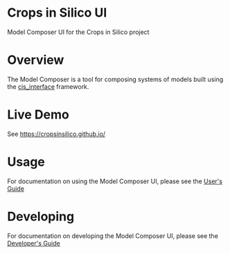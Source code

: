 # Crops in Silico UI
Model Composer UI for the Crops in Silico project

# Overview
The Model Composer is a tool for composing systems of models built using the 
[cis_interface](https://github.com/cropsinsilico/cis_interface) framework.

# Live Demo
See https://cropsinsilico.github.io/

# Usage
For documentation on using the Model Composer UI, please see the
[User's Guide](USER-GUIDE.md)

# Developing
For documentation on developing the Model Composer UI, please see the
[Developer's Guide](DEVELOPER-GUIDE.md)
